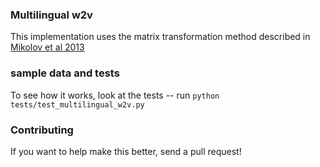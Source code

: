 ### Multilingual w2v

This implementation uses the matrix transformation method described in [Mikolov et al 2013](http://arxiv.org/pdf/1309.4168.pdf)

### sample data and tests
To see how it works, look at the tests -- run `python tests/test_multilingual_w2v.py`

### Contributing
If you want to help make this better, send a pull request!
